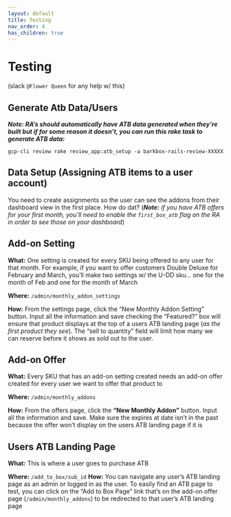 ```yaml
---
layout: default
title: Testing
nav_order: 4
has_children: true
---
```

# Testing 
(slack `@Flower Queen` for any help w/ this)

## Generate Atb Data/Users
***Note: RA’s should automatically have ATB data generated when they’re built but if for some reason it doesn’t, you can run this rake task to generate ATB data:***

`gcp-cli review rake review_app:atb_setup -a barkbox-rails-review-XXXXX`

## Data Setup (Assigning ATB items to a user account)
You need to create assignments so the user can see the addons from their dashboard view in the first place. How do dat? (***Note:*** *if you have ATB offers for your first month, you’ll need to enable the `first_box_atb` flag on the RA in order to see those on your dashboard*)


## Add-on Setting 
**What:**  One setting is created for every SKU being offered to any user for that month. For example, if you want to offer customers Double Deluxe for February and March, you’ll make two settings w/ the U-DD sku… one for the month of Feb and one for the month of March

**Where:** `/admin/monthly_addon_settings`

**How:** From the settings page, click the “New Monthly Addon Setting” button. Input all the information and save checking the “Featured?” box will ensure that product displays at the top of a users ATB landing page (*as the first product they see*).
The “sell to quantity” field will limit how many we can reserve before it shows as sold out to the user. 

## Add-on Offer

**What:** Every SKU that has an add-on setting created needs an add-on offer created for every user we want to offer that product to

**Where:** `/admin/monthly_addons`

**How:** From the offers page, click the **“New Monthly Addon”** button.  Input all the information and save. Make sure the expires at date isn’t in the past because the offer won’t display on the users ATB landing page if it is

## Users ATB Landing Page
**What:** This is where a user goes to purchase ATB

**Where:** `/add_to_box/sub_id`
**How:** You can navigate any user’s ATB landing page as an admin or logged in as the user. To easily find an ATB page to test, you can click on the “Add to Box Page” link that’s on the add-on offer page (`/admin/monthly_addons`) to be redirected to that user’s ATB landing page
